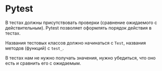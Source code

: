 # Pytest

В тестах должны присутствовать проверки (сравнение ожидаемого с действительным).
Pytest позволяет оформлять порядок действия в тестах.

Названия тестовых классов должно начинаться с `Test`, названия методов (функций) с `test_`.

В тестах нам не нужно получать значения, нужно убедиться, что оно есть и сравнить его с ожидаемым.